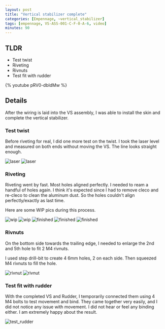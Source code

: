 ```yaml
---
layout: post
title: "Vertical stabilizer complete"
categories: [Empennage, ~vertical_stabilizer]
tags: [empennage, VS-ASS-001-C-F-0-A-6, video]
minutes: 90
---
```


## TLDR

- Test twist
- Riveting
- Rivnuts
- Test fit with rudder

{% youtube pRV0-dbIdMw %}

## Details

After the wiring is laid into the VS assembly, I was able to install the skin and complete the vertical stabilizer.

### Test twist

Before riveting for real, I did one more test on the twist. I took the laser level and measured on both ends without moving the VS. The line looks straight enough.

![laser](/assets/img/20240214/laser_top.jpg)
![laser](/assets/img/20240214/laser_bottom.jpg)

### Riveting

Riveting went by fast. Most holes aligned perfectly. I needed to ream a handful of holes again. I think it's expected since I had to remove cleco and re-cleco to clean the aluminum dust. So the holes couldn't align perfectly/exactly as last time.

Here are some WIP pics during this process.

![wip](/assets/img/20240214/wip_1.jpg)
![wip](/assets/img/20240214/wip_2.jpg)
![finished](/assets/img/20240214/finished_top.jpg)
![finished](/assets/img/20240214/finished_bottom.jpg)
![finished](/assets/img/20240214/finished_one_side.jpg)

### Rivnuts

On the bottom side towards the trailing edge, I needed to enlarge the 2nd and 5th hole to fit 2 M4 rivnuts.

I used step drill-bit to create 4 6mm holes, 2 on each side. Then squeezed M4 rivnuts to fill the hole.

![rivnut](/assets/img/20240214/finished_rivnut.jpg)
![rivnut](/assets/img/20240214/finished_rivnut_2.jpg)

### Test fit with rudder

With the completed VS and Rudder, I temporarily connected them using 4 M4 bolts to test movement and bind. They came together very easily, and I did not notice any issue with movement. I did not hear or feel any binding either. I am extremely happy about the result.

![test_rudder](/assets/img/20240214/test_fit_rudder.jpg)
